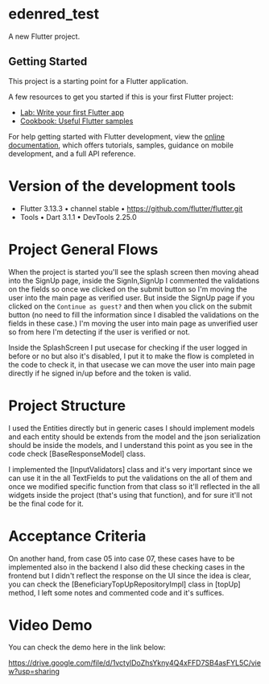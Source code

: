 # edenred_test

A new Flutter project.

## Getting Started

This project is a starting point for a Flutter application.

A few resources to get you started if this is your first Flutter project:

- [Lab: Write your first Flutter app](https://docs.flutter.dev/get-started/codelab)
- [Cookbook: Useful Flutter samples](https://docs.flutter.dev/cookbook)

For help getting started with Flutter development, view the
[online documentation](https://docs.flutter.dev/), which offers tutorials,
samples, guidance on mobile development, and a full API reference.


# Version of the development tools

- Flutter 3.13.3 • channel stable • https://github.com/flutter/flutter.git
- Tools • Dart 3.1.1 • DevTools 2.25.0

# Project General Flows

When the project is started you'll see the splash screen then moving ahead into the 
SignUp page, inside the SignIn,SignUp I commented the validations on the fields so 
once we clicked on the submit button so I'm moving the user into the main page as 
verified user. But inside the SignUp page if you clicked on the `Continue as guest?` 
and then when you click on the submit button (no need to fill the information since I disabled 
the validations on the fields in these case.) I'm moving the user into main page as unverified
user so from here I'm detecting if the user is verified or not.

Inside the SplashScreen I put usecase for checking if the user logged in before or no but 
also it's disabled, I put it to make the flow is completed in the code to check it, in that usecase
we can move the user into main page directly if he signed in/up before and the token is valid.


# Project Structure

I used the Entities directly but in generic cases I should implement models
and each entity should be extends from the model and the json serialization should be inside
the models, and I understand this point as you see in the code check [BaseResponseModel] class.

I implemented the [InputValidators] class and it's very important since we can use it in 
the all TextFields to put the validations on the all of them and once we modified specific 
function from that class so it'll reflected in the all widgets inside the project
(that's using that function), and for sure it'll not be the final code for it.


# Acceptance Criteria 

On another hand, from case 05 into case 07, these cases have to be implemented also in the backend 
I also did these checking cases in the frontend but I didn't reflect the response on the 
UI since the idea is clear, you can check the [BeneficiaryTopUpRepositoryImpl] class 
in [topUp] method, I left some notes and commented code and it's suffices.

# Video Demo

You can check the demo here in the link below:

https://drive.google.com/file/d/1vctylDoZhsYkny4Q4xFFD7SB4asFYL5C/view?usp=sharing